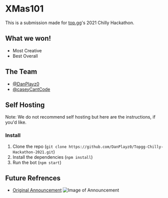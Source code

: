 # XMas101

This is a submission made for [top.gg](https://top.gg)'s 2021 Chilly Hackathon.

## What we won!
+ Most Creative
+ Best Overall

## The Team

- [@DanPlayz0](https://github.com/DanPlayz0)
- [@caseyCantCode](https://github.com/caseyCantCode)

## Self Hosting

Note: We do not recommend self hosting but here are the instructions, if you'd like.

### Install

1. Clone the repo (`git clone https://github.com/DanPlayz0/Topgg-Chilly-Hackathon-2021.git`)
2. Install the dependencies (`npm install`)
3. Run the bot (`npm start`)


## Future Refrences

- [Original Announcement](https://discord.com/channels/264445053596991498/285458046006591499/916404260621660260)
![Image of Announcement](https://discord.mx/2hgjNWwbfA.png)
